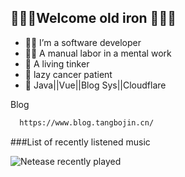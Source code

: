## 👋👋👋Welcome old iron 👋👋👋

- 👨‍💻 I’m a software developer
- 👨‍🌾 A manual labor in a mental work
- 👯 A living tinker
- 🛌 lazy cancer patient
- 🛒 Java||Vue||Blog Sys||Cloudflare

Blog
```bash
  https://www.blog.tangbojin.cn/
```
###List of recently listened music

<img src="https://netease-recent-profile.vercel.app/?id=46643840&size=60" alt="Netease recently played" title="Netease recently played">


